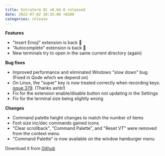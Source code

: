 ```yaml
---
title: Extraterm Qt v0.64.0 released
date: 2022-07-02 10:35:00 +0200
categories: release
---
```


**Features**

* "Insert Emoji" extension is back 🎉
* "Autocomplete" extension is back 🎉
* New terminals try to open in the same current directory (again)

**Bug fixes**

* Improved performance and eliminated Windows "slow down" bug. (Fixed in Qode which we depend on)
* On Linux, the "super" key is now treated correctly when recording keys. [issue 379](https://github.com/sedwards2009/extraterm/pull/379). (Thanks ashb!)
* Fix for the extension enable/disable button not updating in the Settings
* Fix for the terminal size being slightly wrong

**Changes**

* Command palette height changes to match the number of items
* Font size inc/dec commands gained icons
* "Clear scrollback", "Command Palette", and "Reset VT" were removed from the context menu
* "Command Palette" is now available on the window hamburger menu


Download it from [Github](https://github.com/sedwards2009/extraterm/releases/tag/v0.64.0)

